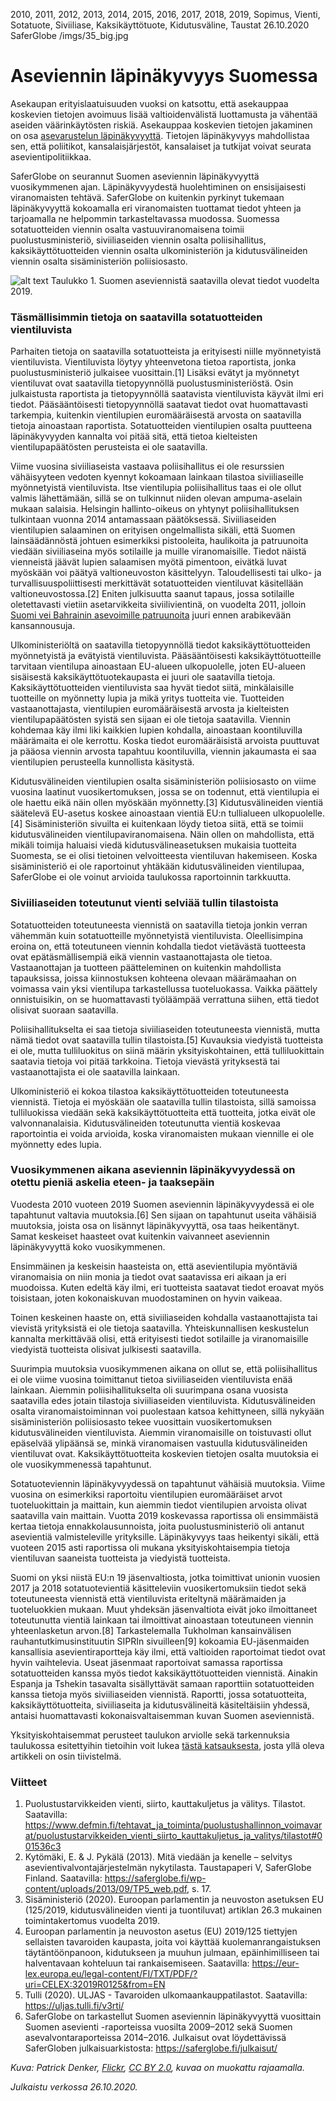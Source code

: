 2010, 2011, 2012, 2013, 2014, 2015, 2016, 2017, 2018, 2019, Sopimus, Vienti, Sotatuote, Siviiliase, Kaksikäyttötuote, Kidutusväline, Taustat
26.10.2020
SaferGlobe
/imgs/35_big.jpg

# Aseviennin läpinäkyvyys Suomessa

Asekaupan erityislaatuisuuden vuoksi on katsottu, että asekauppaa koskevien tietojen avoimuus lisää valtioidenvälistä luottamusta ja vähentää aseiden väärinkäytösten riskiä. Asekauppaa koskevien tietojen jakaminen on osa [asevarustelun läpinäkyvyyttä]( https://saferglobe.fi/armsreport/articles/1/). Tietojen läpinäkyvyys mahdollistaa sen, että poliitikot, kansalaisjärjestöt, kansalaiset ja tutkijat voivat seurata asevientipolitiikkaa.

SaferGlobe on seurannut Suomen aseviennin läpinäkyvyyttä vuosikymmenen ajan. Läpinäkyvyydestä huolehtiminen on ensisijaisesti viranomaisten tehtävä. SaferGlobe on kuitenkin pyrkinyt tukemaan läpinäkyvyyttä kokoamalla eri viranomaisten tuottamat tiedot yhteen ja tarjoamalla ne helpommin tarkasteltavassa muodossa. Suomessa sotatuotteiden viennin osalta vastuuviranomaisena toimii puolustusministeriö, siviiliaseiden viennin osalta poliisihallitus, kaksikäyttötuotteiden viennin osalta ulkoministeriön ja kidutusvälineiden viennin osalta sisäministeriön poliisiosasto.

![alt text](https://saferglobe.fi/wp-content/uploads/2020/10/taulukko1_suomen_aseviennin_lapinkayvyys_2019_2.png "Suomen aseviennistä saatavilla olevat tiedot vuodelta 2019")
Taulukko 1. Suomen aseviennistä saatavilla olevat tiedot vuodelta 2019.

### Täsmällisimmin tietoja on saatavilla sotatuotteiden vientiluvista

Parhaiten tietoja on saatavilla sotatuotteista ja erityisesti niille myönnetyistä vientiluvista. Vientiluvista löytyy yhteenvetona tietoa raportista, jonka puolustusministeriö julkaisee vuosittain.[1] Lisäksi evätyt ja myönnetyt vientiluvat ovat saatavilla tietopyynnöllä puolustusministeriöstä. Osin julkaistusta raportista ja tietopyynnöllä saatavista vientiluvista käyvät ilmi eri tiedot. Pääsääntöisesti tietopyynnöllä saatavat tiedot ovat huomattavasti tarkempia, kuitenkin vientilupien euromääräisestä arvosta on saatavilla tietoja ainoastaan raportista. Sotatuotteiden vientilupien osalta puutteena läpinäkyvyyden kannalta voi pitää sitä, että tietoa kielteisten vientilupapäätösten perusteista ei ole saatavilla.

Viime vuosina siviiliaseista vastaava poliisihallitus ei ole resurssien vähäisyyteen vedoten kyennyt kokoamaan lainkaan tilastoa siviiliaseille myönnetyistä vientiluvista. Itse vientilupia poliisihallitus taas ei ole ollut valmis lähettämään, sillä se on tulkinnut niiden olevan ampuma-aselain mukaan salaisia. Helsingin hallinto-oikeus on yhtynyt poliisihallituksen tulkintaan vuonna 2014 antamassaan päätöksessä. Siviiliaseiden vientilupien salaaminen on erityisen ongelmallista sikäli, että Suomen lainsäädännöstä johtuen esimerkiksi pistooleita, haulikoita ja patruunoita viedään siviiliaseina myös sotilaille ja muille viranomaisille. Tiedot näistä vienneistä jäävät lupien salaamisen myötä pimentoon, eivätkä luvat myöskään voi päätyä valtioneuvoston käsittelyyn. Taloudellisesti tai ulko- ja turvallisuuspoliittisesti merkittävät sotatuotteiden vientiluvat käsitellään valtioneuvostossa.[2] Eniten julkisuutta saanut tapaus, jossa sotilaille oletettavasti vietiin asetarvikkeita siviilivientinä, on vuodelta 2011, jolloin [Suomi vei Bahrainin asevoimille patruunoita](https://saferglobe.fi/armsreport/articles/2/) juuri ennen arabikevään kansannousuja.

Ulkoministeriöltä on saatavilla tietopyynnöllä tiedot kaksikäyttötuotteiden myönnetyistä ja evätyistä vientiluvista. Pääsääntöisesti kaksikäyttötuotteille tarvitaan vientilupa ainoastaan EU-alueen ulkopuolelle, joten EU-alueen sisäisestä kaksikäyttötuotekaupasta ei juuri ole saatavilla tietoja. Kaksikäyttötuotteiden vientiluvista saa hyvät tiedot siitä, minkälaisille tuotteille on myönnetty lupia ja mikä yritys tuotteita vie. Tuotteiden vastaanottajasta, vientilupien euromääräisestä arvosta ja kielteisten vientilupapäätösten syistä sen sijaan ei ole tietoja saatavilla. Viennin kohdemaa käy ilmi liki kaikkien lupien kohdalla, ainoastaan koontiluvilla määrämaita ei ole kerrottu. Koska tiedot euromääräisistä arvoista puuttuvat ja pääosa viennin arvosta tapahtuu koontiluvilla, viennin jakaumasta ei saa vientilupien perusteella kunnollista käsitystä.

Kidutusvälineiden vientilupien osalta sisäministeriön poliisiosasto on viime vuosina laatinut vuosikertomuksen, jossa se on todennut, että vientilupia ei ole haettu eikä näin ollen myöskään myönnetty.[3] Kidutusvälineiden vientiä säätelevä EU-asetus koskee ainoastaan vientiä EU:n tullialueen ulkopuolelle.[4] Sisäministeriön sivuilta ei kuitenkaan löydy tietoa siitä, että se toimii kidutusvälineiden vientilupaviranomaisena. Näin ollen on mahdollista, että mikäli toimija haluaisi viedä kidutusvälineasetuksen mukaisia tuotteita Suomesta, se ei olisi tietoinen velvoitteesta vientiluvan hakemiseen. Koska sisäministeriö ei ole raportoinut yhtäkään kidutusvälineiden vientilupaa, SaferGlobe ei ole voinut arvioida taulukossa raportoinnin tarkkuutta.

### Siviiliaseiden toteutunut vienti selviää tullin tilastoista

Sotatuotteiden toteutuneesta viennistä on saatavilla tietoja jonkin verran vähemmän kuin sotatuotteille myönnetyistä vientiluvista. Oleellisimpina eroina on, että toteutuneen viennin kohdalla tiedot vietävästä tuotteesta ovat epätäsmällisempiä eikä viennin vastaanottajasta ole tietoa. Vastaanottajan ja tuotteen päätteleminen on kuitenkin mahdollista tapauksissa, joissa kiinnostuksen kohteena olevaan määrämaahan on voimassa vain yksi vientilupa tarkastellussa tuoteluokassa. Vaikka päättely onnistuisikin, on se huomattavasti työläämpää verrattuna siihen, että tiedot olisivat suoraan saatavilla.

Poliisihallitukselta ei saa tietoja siviiliaseiden toteutuneesta viennistä, mutta nämä tiedot ovat saatavilla tullin tilastoista.[5] Kuvauksia viedyistä tuotteista ei ole, mutta tulliluokitus on siinä määrin yksityiskohtainen, että tulliluokittain saatavia tietoja voi pitää tarkkoina. Tietoja vievästä yrityksestä tai vastaanottajista ei ole saatavilla lainkaan.

Ulkoministeriö ei kokoa tilastoa kaksikäyttötuotteiden toteutuneesta viennistä. Tietoja ei myöskään ole saatavilla tullin tilastoista, sillä samoissa tulliluokissa viedään sekä kaksikäyttötuotteita että tuotteita, jotka eivät ole valvonnanalaisia. Kidutusvälineiden toteutunutta vientiä koskevaa raportointia ei voida arvioida, koska viranomaisten mukaan viennille ei ole myönnetty edes lupia.

### Vuosikymmenen aikana aseviennin läpinäkyvyydessä on otettu pieniä askelia eteen- ja taaksepäin

Vuodesta 2010 vuoteen 2019 Suomen aseviennin läpinäkyvyydessä ei ole tapahtunut valtavia muutoksia.[6] Sen sijaan on tapahtunut useita vähäisiä muutoksia, joista osa on lisännyt läpinäkyvyyttä, osa taas heikentänyt. Samat keskeiset haasteet ovat kuitenkin vaivanneet aseviennin läpinäkyvyyttä koko vuosikymmenen.

Ensimmäinen ja keskeisin haasteista on, että asevientilupia myöntäviä viranomaisia on niin monia ja tiedot ovat saatavissa eri aikaan ja eri muodoissa. Kuten edeltä käy ilmi, eri tuotteista saatavat tiedot eroavat myös toisistaan, joten kokonaiskuvan muodostaminen on hyvin vaikeaa.

Toinen keskeinen haaste on, että siviiliaseiden kohdalla vastaanottajista tai vievistä yrityksistä ei ole tietoja saatavilla. Yhteiskunnallisen keskustelun kannalta merkittävää olisi, että erityisesti tiedot sotilaille ja viranomaisille viedyistä tuotteista olisivat julkisesti saatavilla.

Suurimpia muutoksia vuosikymmenen aikana on ollut se, että poliisihallitus ei ole viime vuosina toimittanut tietoa siviiliaseiden vientiluvista enää lainkaan. Aiemmin poliisihallitukselta oli suurimpana osana vuosista saatavilla edes jotain tilastoja siviiliaseiden vientiluvista. Kidutusvälineiden osalta viranomaistoiminnan voi puolestaan katsoa kehittyneen, sillä nykyään sisäministeriön poliisiosasto tekee vuosittain vuosikertomuksen kidutusvälineiden vientiluvista. Aiemmin viranomaisille on toistuvasti ollut epäselvää ylipäänsä se, minkä viranomaisen vastuulla kidutusvälineiden vientiluvat ovat. Kaksikäyttötuotteita koskevien tietojen osalta muutoksia ei ole vuosikymmenessä tapahtunut.

Sotatuoteviennin läpinäkyvyydessä on tapahtunut vähäisiä muutoksia. Viime vuosina on esimerkiksi raportoitu vientilupien euromääräiset arvot tuoteluokittain ja maittain, kun aiemmin tiedot vientilupien arvoista olivat saatavilla vain maittain. Vuotta 2019 koskevassa raportissa oli ensimmäistä kertaa tietoja ennakkolausunnoista, joita puolustusministeriö oli antanut asevientiä valmisteleville yrityksille. Läpinäkyvyys taas heikentyi sikäli, että vuoteen 2015 asti raportissa oli mukana yksityiskohtaisempia tietoja vientiluvan saaneista tuotteista ja viedyistä tuotteista.

Suomi on yksi niistä EU:n 19 jäsenvaltiosta, jotka toimittivat unionin vuosien 2017 ja 2018 sotatuotevientiä käsitteleviin vuosikertomuksiin tiedot sekä toteutuneesta viennistä että vientiluvista eriteltynä määrämaiden ja tuoteluokkien mukaan. Muut yhdeksän jäsenvaltiota eivät joko ilmoittaneet toteutunutta vientiä lainkaan tai ilmoittivat ainoastaan toteutuneen viennin yhteenlasketun arvon.[8] Tarkastelemalla Tukholman kansainvälisen rauhantutkimusinstituutin SIPRIn sivuilleen[9] kokoamia EU-jäsenmaiden kansallisia asevientiraportteja käy ilmi, että valtioiden raportoimat tiedot ovat hyvin vaihtelevia. Useat jäsenmaat raportoivat samassa raportissa sotatuotteiden kanssa myös tiedot kaksikäyttötuotteiden viennistä. Ainakin Espanja ja Tshekin tasavalta sisällyttävät samaan raporttiin sotatuotteiden kanssa tietoja myös siviiliaseiden viennistä. Raportti, jossa sotatuotteita, kaksikäyttötuotteita, siviiliaseita ja kidutusvälineitä käsiteltäisiin yhdessä, antaisi huomattavasti kokonaisvaltaisemman kuvan Suomen aseviennistä.

Yksityiskohtaisemmat perusteet taulukon arviolle sekä tarkennuksia taulukossa esitettyihin tietoihin voit lukea [tästä katsauksesta](https://www.saferglobe.fi/wp-content/uploads/2020/10/saferglobe_aseviennin_lapinakyvyys_suomessa_taulukon_arvioiden_perusteet_ja_tarkennuksia2.pdf), josta yllä oleva artikkeli on osin tiivistelmä.

### Viitteet

1. Puolustustarvikkeiden vienti, siirto, kauttakuljetus ja välitys. Tilastot. Saatavilla: <https://www.defmin.fi/tehtavat_ja_toiminta/puolustushallinnon_voimavarat/puolustustarvikkeiden_vienti_siirto_kauttakuljetus_ja_valitys/tilastot#001536c3>
2. Kytömäki, E. & J. Pykälä (2013). Mitä viedään ja kenelle – selvitys asevientivalvontajärjestelmän nykytilasta. Taustapaperi V, SaferGlobe Finland. Saatavilla: <https://saferglobe.fi/wp-content/uploads/2013/09/TP5_web.pdf>, s. 17.
3. Sisäministeriö (2020). Euroopan parlamentin ja neuvoston asetuksen EU (125/2019, kidutusvälineiden vienti ja tuontiluvat) artiklan 26.3 mukainen toimintakertomus vuodelta 2019.
4. Euroopan parlamentin ja neuvoston asetus (EU) 2019/125 tiettyjen sellaisten tavaroiden kaupasta, joita voi käyttää kuolemanrangaistuksen täytäntöönpanoon, kidutukseen ja muuhun julmaan, epäinhimilliseen tai halventavaan kohteluun tai rankaisemiseen. Saatavilla: <https://eur-lex.europa.eu/legal-content/FI/TXT/PDF/?uri=CELEX:32019R0125&from=EN>
5. Tulli (2020). ULJAS - Tavaroiden ulkomaankauppatilastot. Saatavilla: <https://uljas.tulli.fi/v3rti/>
6. SaferGlobe on tarkastellut Suomen aseviennin läpinäkyvyyttä vuosittain Suomen asevienti -raporteissa vuosilta 2009–2012 sekä Suomen asevalvontaraporteissa 2014–2016. Julkaisut ovat löydettävissä SaferGloben julkaisuarkistosta: <https://saferglobe.fi/julkaisut/>

*Kuva: Patrick Denker, [Flickr](https://www.flickr.com/photos/pdenker/6998948883/), [CC BY 2.0](https://creativecommons.org/licenses/by/2.0/), kuvaa on muokattu rajaamalla.*

*Julkaistu verkossa 26.10.2020.*
